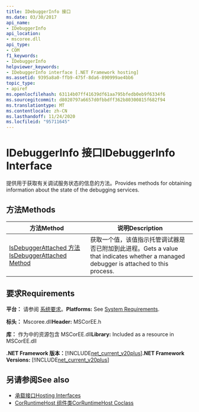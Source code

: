 ```yaml
---
title: IDebuggerInfo 接口
ms.date: 03/30/2017
api_name:
- IDebuggerInfo
api_location:
- mscoree.dll
api_type:
- COM
f1_keywords:
- IDebuggerInfo
helpviewer_keywords:
- IDebuggerInfo interface [.NET Framework hosting]
ms.assetid: 9395a8a0-ffb9-475f-8da6-890999ae4bb6
topic_type:
- apiref
ms.openlocfilehash: 63114b07ff41639df61aa795bfedb0eb9f6334f6
ms.sourcegitcommit: d8020797a6657d0fbbdff362b80300815f682f94
ms.translationtype: MT
ms.contentlocale: zh-CN
ms.lasthandoff: 11/24/2020
ms.locfileid: "95711645"
---
```

# <a name="idebuggerinfo-interface"></a><span data-ttu-id="43c78-102">IDebuggerInfo 接口</span><span class="sxs-lookup"><span data-stu-id="43c78-102">IDebuggerInfo Interface</span></span>

<span data-ttu-id="43c78-103">提供用于获取有关调试服务状态的信息的方法。</span><span class="sxs-lookup"><span data-stu-id="43c78-103">Provides methods for obtaining information about the state of the debugging services.</span></span>  
  
## <a name="methods"></a><span data-ttu-id="43c78-104">方法</span><span class="sxs-lookup"><span data-stu-id="43c78-104">Methods</span></span>  
  
|<span data-ttu-id="43c78-105">方法</span><span class="sxs-lookup"><span data-stu-id="43c78-105">Method</span></span>|<span data-ttu-id="43c78-106">说明</span><span class="sxs-lookup"><span data-stu-id="43c78-106">Description</span></span>|  
|------------|-----------------|  
|[<span data-ttu-id="43c78-107">IsDebuggerAttached 方法</span><span class="sxs-lookup"><span data-stu-id="43c78-107">IsDebuggerAttached Method</span></span>](idebuggerinfo-isdebuggerattached-method.md)|<span data-ttu-id="43c78-108">获取一个值，该值指示托管调试器是否已附加到此进程。</span><span class="sxs-lookup"><span data-stu-id="43c78-108">Gets a value that indicates whether a managed debugger is attached to this process.</span></span>|  
  
## <a name="requirements"></a><span data-ttu-id="43c78-109">要求</span><span class="sxs-lookup"><span data-stu-id="43c78-109">Requirements</span></span>  

 <span data-ttu-id="43c78-110">**平台：** 请参阅 [系统要求](../../get-started/system-requirements.md)。</span><span class="sxs-lookup"><span data-stu-id="43c78-110">**Platforms:** See [System Requirements](../../get-started/system-requirements.md).</span></span>  
  
 <span data-ttu-id="43c78-111">**标头：** Mscoree.dll</span><span class="sxs-lookup"><span data-stu-id="43c78-111">**Header:** MSCorEE.h</span></span>  
  
 <span data-ttu-id="43c78-112">**库：** 作为中的资源包含 MSCorEE.dll</span><span class="sxs-lookup"><span data-stu-id="43c78-112">**Library:** Included as a resource in MSCorEE.dll</span></span>  
  
 <span data-ttu-id="43c78-113">**.NET Framework 版本：**[!INCLUDE[net_current_v20plus](../../../../includes/net-current-v20plus-md.md)]</span><span class="sxs-lookup"><span data-stu-id="43c78-113">**.NET Framework Versions:** [!INCLUDE[net_current_v20plus](../../../../includes/net-current-v20plus-md.md)]</span></span>  
  
## <a name="see-also"></a><span data-ttu-id="43c78-114">另请参阅</span><span class="sxs-lookup"><span data-stu-id="43c78-114">See also</span></span>

- [<span data-ttu-id="43c78-115">承载接口</span><span class="sxs-lookup"><span data-stu-id="43c78-115">Hosting Interfaces</span></span>](hosting-interfaces.md)
- [<span data-ttu-id="43c78-116">CorRuntimeHost 组件类</span><span class="sxs-lookup"><span data-stu-id="43c78-116">CorRuntimeHost Coclass</span></span>](corruntimehost-coclass.md)
